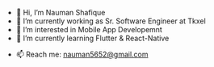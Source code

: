 - 👋 Hi, I’m Nauman Shafique
- 🔭 I’m currently working as Sr. Software Engineer at Tkxel
- 👀 I’m interested in Mobile App Developemnt
- 🌱 I’m currently learning Flutter & React-Native
<!--- 💞️ I’m looking to collaborate on ...-->
- 📫 Reach me: nauman5652@gmail.com

<!--### Hi there 👋-->

<!--
**MuhammadNaumanShafique/muhammadnaumanshafique** is a ✨ _special_ ✨ repository because its `README.md` (this file) appears on your GitHub profile.

Here are some ideas to get you started:
- 
- 👋 I'm Nauman Shafique.
- 🔭 I’m currently working as Software Engineer at ShopDev.
- 🌱 I’m currently learning ...
- 👯 I’m looking to collaborate on ...
- 🤔 I’m looking for help with ...
- 💬 Ask me about ...
- 📫 How to reach me: ...
- 😄 Pronouns: ...
- ⚡ Fun fact: ...
-->
